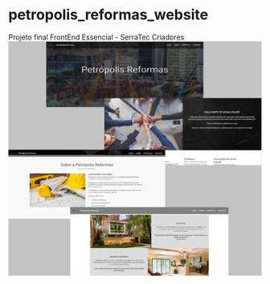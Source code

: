 # petropolis_reformas_website
Projeto final FrontEnd Essencial - SerraTec
Criadores
![Petropolis-Reformas](/preview.png)
